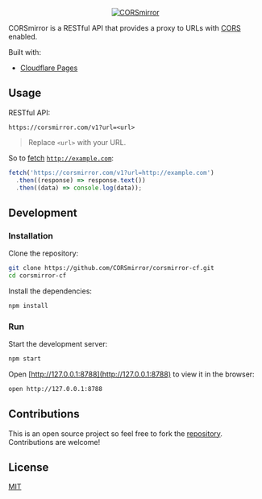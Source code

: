 <p align="center">
  <a href="https://corsmirror.com/">
    <img src="https://github.com/CORSmirror.png?size=300" alt="CORSmirror">
  </a>
</p>

CORSmirror is a RESTful API that provides a proxy to URLs with [CORS](https://developer.mozilla.org/docs/Web/HTTP/CORS) enabled.

Built with:

- [Cloudflare Pages](https://developers.cloudflare.com/pages/)

## Usage

RESTful API:

```
https://corsmirror.com/v1?url=<url>
```

> Replace `<url>` with your URL.

So to [fetch](https://developer.mozilla.org/docs/Web/API/Fetch_API/Using_Fetch) [`http://example.com`](http://example.com):

```js
fetch('https://corsmirror.com/v1?url=http://example.com')
  .then((response) => response.text())
  .then((data) => console.log(data));
```

## Development

### Installation

Clone the repository:

```sh
git clone https://github.com/CORSmirror/corsmirror-cf.git
cd corsmirror-cf
```

Install the dependencies:

```sh
npm install
```

### Run

Start the development server:

```sh
npm start
```

Open [http://127.0.0.1:8788](http://127.0.0.1:8788) to view it in the browser:

```sh
open http://127.0.0.1:8788
```

## Contributions

This is an open source project so feel free to fork the [repository](https://github.com/CORSmirror/corsmirror-cf/fork). Contributions are welcome!

## License

[MIT](https://github.com/CORSmirror/corsmirror-cf/blob/master/LICENSE)
